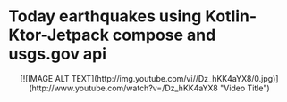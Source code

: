 # Today earthquakes using Kotlin-Ktor-Jetpack compose and usgs.gov api

<div align="center">
  <div style="display: flex;">
[![IMAGE ALT TEXT](http://img.youtube.com/vi//Dz_hKK4aYX8/0.jpg)](http://www.youtube.com/watch?v=/Dz_hKK4aYX8 "Video Title")

